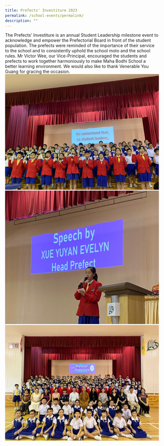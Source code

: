 ```yaml
---
title: Prefects' Investiture 2023
permalink: /school-events/permalink/
description: ""
---
```

The Prefects' Investiture is an annual Student Leadership milestone event to acknowledge and empower the Prefectorial Board in front of the student population. The prefects were reminded of the importance of their service to the school and to consistently uphold the school moto and the school rules. Mr Victor Wee, our Vice-Principal, encouraged the students and prefects to work together harmoniously to make Maha Bodhi School a better learning environment. We would also like to thank Venerable You Guang for gracing the occasion.![](/images/Head%20Prefect%201.jpeg)![](/images/Head%20Prefect%202.jpg)![](/images/Head%20Prefect%203.jpeg)